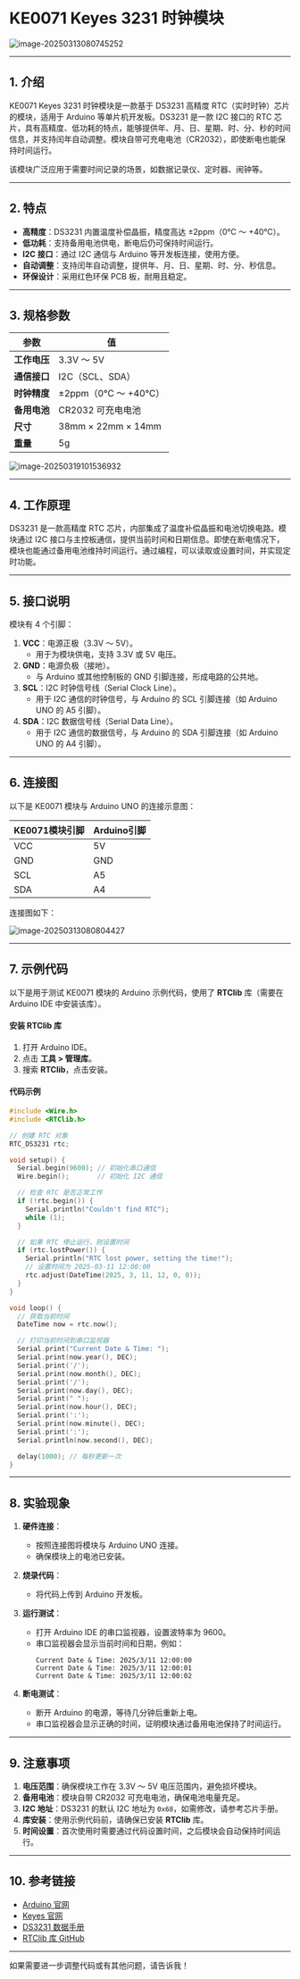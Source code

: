 # **KE0071 Keyes 3231 时钟模块**

![image-20250313080745252](media/image-20250313080745252.png)

---

## **1. 介绍**

KE0071 Keyes 3231 时钟模块是一款基于 DS3231 高精度 RTC（实时时钟）芯片的模块，适用于 Arduino 等单片机开发板。DS3231 是一款 I2C 接口的 RTC 芯片，具有高精度、低功耗的特点，能够提供年、月、日、星期、时、分、秒的时间信息，并支持闰年自动调整。模块自带可充电电池（CR2032），即使断电也能保持时间运行。

该模块广泛应用于需要时间记录的场景，如数据记录仪、定时器、闹钟等。

---

## **2. 特点**

- **高精度**：DS3231 内置温度补偿晶振，精度高达 ±2ppm（0℃ ～ +40℃）。
- **低功耗**：支持备用电池供电，断电后仍可保持时间运行。
- **I2C 接口**：通过 I2C 通信与 Arduino 等开发板连接，使用方便。
- **自动调整**：支持闰年自动调整，提供年、月、日、星期、时、分、秒信息。
- **环保设计**：采用红色环保 PCB 板，耐用且稳定。

---

## **3. 规格参数**

| 参数            | 值                     |
|-----------------|------------------------|
| **工作电压**    | 3.3V ～ 5V             |
| **通信接口**    | I2C（SCL、SDA）        |
| **时钟精度**    | ±2ppm（0℃ ～ +40℃）   |
| **备用电池**    | CR2032 可充电电池      |
| **尺寸**        | 38mm × 22mm × 14mm     |
| **重量**        | 5g                     |

![image-20250319101536932](media/image-20250319101536932.png)

---

## **4. 工作原理**

DS3231 是一款高精度 RTC 芯片，内部集成了温度补偿晶振和电池切换电路。模块通过 I2C 接口与主控板通信，提供当前时间和日期信息。即使在断电情况下，模块也能通过备用电池维持时间运行。通过编程，可以读取或设置时间，并实现定时功能。

---

## **5. 接口说明**

模块有 4 个引脚：
1. **VCC**：电源正极（3.3V ～ 5V）。  
   - 用于为模块供电，支持 3.3V 或 5V 电压。
2. **GND**：电源负极（接地）。  
   - 与 Arduino 或其他控制板的 GND 引脚连接，形成电路的公共地。
3. **SCL**：I2C 时钟信号线（Serial Clock Line）。  
   - 用于 I2C 通信的时钟信号，与 Arduino 的 SCL 引脚连接（如 Arduino UNO 的 A5 引脚）。
4. **SDA**：I2C 数据信号线（Serial Data Line）。  
   - 用于 I2C 通信的数据信号，与 Arduino 的 SDA 引脚连接（如 Arduino UNO 的 A4 引脚）。

---

## **6. 连接图**

以下是 KE0071 模块与 Arduino UNO 的连接示意图：

| KE0071模块引脚 | Arduino引脚 |
|----------------|-------------|
| VCC            | 5V          |
| GND            | GND         |
| SCL            | A5          |
| SDA            | A4          |

连接图如下：

![image-20250313080804427](media/image-20250313080804427.png)

---

## **7. 示例代码**

以下是用于测试 KE0071 模块的 Arduino 示例代码，使用了 **RTClib** 库（需要在 Arduino IDE 中安装该库）。

#### **安装 RTClib 库**
1. 打开 Arduino IDE。
2. 点击 **工具 > 管理库**。
3. 搜索 **RTClib**，点击安装。

#### **代码示例**
```cpp
#include <Wire.h>
#include <RTClib.h>

// 创建 RTC 对象
RTC_DS3231 rtc;

void setup() {
  Serial.begin(9600); // 初始化串口通信
  Wire.begin();       // 初始化 I2C 通信

  // 检查 RTC 是否正常工作
  if (!rtc.begin()) {
    Serial.println("Couldn't find RTC");
    while (1);
  }

  // 如果 RTC 停止运行，则设置时间
  if (rtc.lostPower()) {
    Serial.println("RTC lost power, setting the time!");
    // 设置时间为 2025-03-11 12:00:00
    rtc.adjust(DateTime(2025, 3, 11, 12, 0, 0));
  }
}

void loop() {
  // 获取当前时间
  DateTime now = rtc.now();

  // 打印当前时间到串口监视器
  Serial.print("Current Date & Time: ");
  Serial.print(now.year(), DEC);
  Serial.print('/');
  Serial.print(now.month(), DEC);
  Serial.print('/');
  Serial.print(now.day(), DEC);
  Serial.print(" ");
  Serial.print(now.hour(), DEC);
  Serial.print(':');
  Serial.print(now.minute(), DEC);
  Serial.print(':');
  Serial.println(now.second(), DEC);

  delay(1000); // 每秒更新一次
}
```

---

## **8. 实验现象**

1. **硬件连接**：
   - 按照连接图将模块与 Arduino UNO 连接。
   - 确保模块上的电池已安装。

2. **烧录代码**：
   - 将代码上传到 Arduino 开发板。

3. **运行测试**：
   - 打开 Arduino IDE 的串口监视器，设置波特率为 9600。
   - 串口监视器会显示当前时间和日期，例如：
     ```
     Current Date & Time: 2025/3/11 12:00:00
     Current Date & Time: 2025/3/11 12:00:01
     Current Date & Time: 2025/3/11 12:00:02
     ```

4. **断电测试**：
   - 断开 Arduino 的电源，等待几分钟后重新上电。
   - 串口监视器会显示正确的时间，证明模块通过备用电池保持了时间运行。

---

## **9. 注意事项**

1. **电压范围**：确保模块工作在 3.3V ～ 5V 电压范围内，避免损坏模块。
2. **备用电池**：模块自带 CR2032 可充电电池，确保电池电量充足。
3. **I2C 地址**：DS3231 的默认 I2C 地址为 `0x68`，如需修改，请参考芯片手册。
4. **库安装**：使用示例代码前，请确保已安装 **RTClib** 库。
5. **时间设置**：首次使用时需要通过代码设置时间，之后模块会自动保持时间运行。

---

## **10. 参考链接**

- [Arduino 官网](https://www.arduino.cc/)
- [Keyes 官网](http://www.keyes-robot.com/)
- [DS3231 数据手册](https://datasheets.maximintegrated.com/en/ds/DS3231.pdf)
- [RTClib 库 GitHub](https://github.com/adafruit/RTClib)

---

如果需要进一步调整代码或有其他问题，请告诉我！
